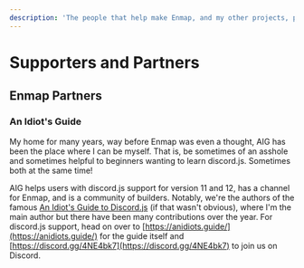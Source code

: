 ```yaml
---
description: 'The people that help make Enmap, and my other projects, possible!'
---
```


# Supporters and Partners

## Enmap Partners

### An Idiot's Guide

My home for many years, way before Enmap was even a thought, AIG has been the place where I can be myself. That is, be sometimes of an asshole and sometimes helpful to beginners wanting to learn discord.js. Sometimes both at the same time! 

AIG helps users with discord.js support for version 11 and 12, has a channel for Enmap, and is a community of builders. Notably, we're the authors of the famous [An Idiot's Guide to Discord.js](https://anidiots.guide/) \(if that wasn't obvious\), where I'm the main author but there have been many contributions over the year. For discord.js support, head on over to [https://anidiots.guide/](https://anidiots.guide/) for the guide itself and [https://discord.gg/4NE4bk7](https://discord.gg/4NE4bk7) to join us on Discord.

